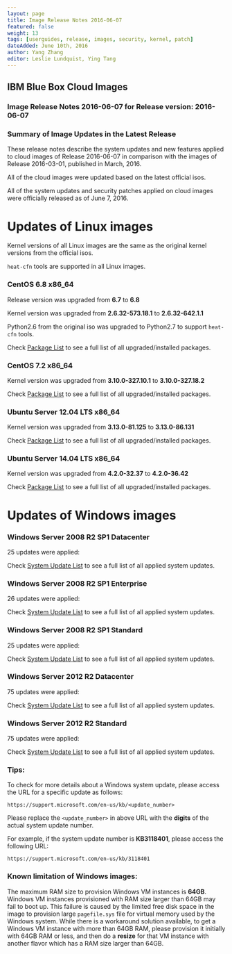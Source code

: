 ```yaml
---
layout: page
title: Image Release Notes 2016-06-07
featured: false
weight: 13
tags: [userguides, release, images, security, kernel, patch]
dateAdded: June 10th, 2016
author: Yang Zhang
editor: Leslie Lundquist, Ying Tang
---
```


## IBM Blue Box Cloud Images

### Image Release Notes 2016-06-07 for Release version: 2016-06-07

### **Summary of Image Updates in the Latest Release**

These release notes describe the system updates and new features applied to cloud images of Release 2016-06-07 in comparison with the images of Release 2016-03-01, published in March, 2016.

All of the cloud images were updated based on the latest official isos.

All of the system updates and security patches applied on cloud images were officially released as of June 7, 2016.

# **Updates of Linux images**

Kernel versions of all Linux images are the same as the original kernel versions from the official isos.

`heat-cfn` tools are supported in all Linux images.

### **CentOS 6.8 x86_64**

Release version was upgraded from **6.7** to **6.8**

Kernel version was upgraded from **2.6.32-573.18.1** to **2.6.32-642.1.1**

Python2.6 from the original iso was upgraded to Python2.7 to support `heat-cfn` tools.

Check [Package List](../image_patch_list_20160607/centos-6.8.txt) to see a full list of all upgraded/installed packages.

### **CentOS 7.2 x86_64**

Kernel version was upgraded from **3.10.0-327.10.1** to **3.10.0-327.18.2**

Check [Package List](../image_patch_list_20160607/centos-7.2.txt) to see a full list of all upgraded/installed packages.

### **Ubuntu Server 12.04 LTS x86_64**

Kernel version was upgraded from **3.13.0-81.125** to **3.13.0-86.131**

Check [Package List](../image_patch_list_20160607/ubuntu-12.04.txt) to see a full list of all upgraded/installed packages.

### **Ubuntu Server 14.04 LTS x86_64**

Kernel version was upgraded from **4.2.0-32.37** to **4.2.0-36.42**

Check [Package List](../image_patch_list_20160607/ubuntu-14.04.txt) to see a full list of all upgraded/installed packages.


# **Updates of Windows images**

### **Windows Server 2008 R2 SP1 Datacenter**

25 updates were applied:

Check [System Update List](../image_patch_list_20160607/win-2008-r2-datacenter.txt) to see a full list of all applied system updates.

### **Windows Server 2008 R2 SP1 Enterprise**

26 updates were applied:

Check [System Update List](../image_patch_list_20160607/win-2008-r2-enterprise.txt) to see a full list of all applied system updates.

### **Windows Server 2008 R2 SP1 Standard**

25 updates were applied:

Check [System Update List](../image_patch_list_20160607/win-2008-r2-standard.txt) to see a full list of all applied system updates.

### **Windows Server 2012 R2 Datacenter**

75 updates were applied:

Check [System Update List](../image_patch_list_20160607/win-2012r2-datacenter.txt) to see a full list of all applied system updates.

### **Windows Server 2012 R2 Standard**

75 updates were applied:

Check [System Update List](../image_patch_list_20160607/win-2012r2-standard.txt) to see a full list of all applied system updates.

### **Tips:**

To check for more details about a Windows system update, please access the URL for a specific update as follows:

```
https://support.microsoft.com/en-us/kb/<update_number>
```

Please replace the `<update_number>` in above URL with the **digits** of the actual system update number.

For example, if the system update number is **KB3118401**, please access the following URL:

```
https://support.microsoft.com/en-us/kb/3118401
```

### **Known limitation of Windows images:**

The maximum RAM size to provision Windows VM instances is **64GB**. Windows VM instances provisioned with RAM size larger than 64GB may fail to boot up. This failure is caused by the limited free disk space in the image to provision large `pagefile.sys` file for virtual memory used by the Windows system. While there is a workaround solution available, to get a Windows VM instance with more than 64GB RAM, please provision it initially with 64GB RAM or less, and then do a **resize** for that VM instance with another flavor which has a RAM size larger than 64GB.

